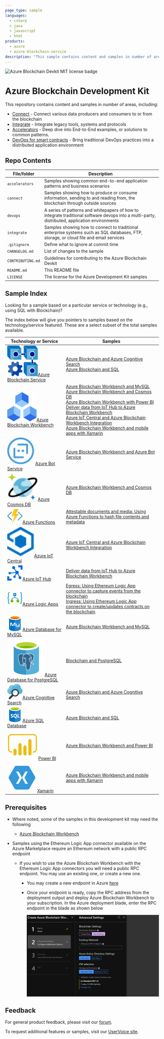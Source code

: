 ```yaml
---
page_type: sample
languages:
  - csharp
  - java
  - javascript
  - html
products:
  - azure
  - azure-blockchain-service
description: "This sample contains content and samples in number of areas, including connecting data producers and consumers to the or from the blockchain."
---
```


![Azure Blockchain Devkit MIT license badge](https://img.shields.io/badge/license-MIT-green.svg)
# Azure Blockchain Development Kit

This repository contains content and samples in number of areas, including:

-   [Connect](https://github.com/Azure-Samples/blockchain-devkit/tree/master/connect) - Connect various data producers and consumers to or from the blockchain
-   [Integrate](https://github.com/Azure-Samples/blockchain-devkit/tree/master/integrate) - Integrate legacy tools, systems and protocols
-   [Accelerators](https://github.com/Azure-Samples/blockchain-devkit/tree/master/accelerators) - Deep dive into End-to-End examples, or solutions to common patterns.
-   [DevOps for smart contracts](https://github.com/Azure-Samples/blockchain-devkit/tree/master/devops) - Bring traditional DevOps practices into a distributed application environment


## Repo Contents

| File/folder       | Description                                                  |
| ----------------- | ------------------------------------------------------------ |
| `accelerators`    | Samples showing common end-to-end application patterns and business scenarios |
| `connect`         | Samples showing how to produce or consume information, sending to and reading from, the blockchain through outside sources |
| `devops`          | A series of patterns and whitepapers of how to integrate traditional software devops into a multi-party, distributed, application environments |
| `integrate`       | Samples showing how to connect to traditional enterprise systems such as SQL databases, FTP, storage, or cloud file and email services |
| `.gitignore`      | Define what to ignore at commit time                         |
| `CHANGELOG.md`    | List of changes to the sample                                |
| `CONTRIBUTING.md` | Guidelines for contributing to the Azure Blockchain Devkit   |
| `README.md`       | This README file                                             |
| `LICENSE`         | The license for the Azure Development Kit samples            |
## Sample Index

Looking for a sample based on a particular service or technology (e.g., using SQL with Blockchain)? 

The index below will give you pointers to samples based on the technology/service featured. These are a select subset of the total samples available. 

| Technology or Service                                        | Samples                                                      |
| ------------------------------------------------------------ | ------------------------------------------------------------ |
| ![](./media/blockchain-service.svg)[Azure Blockchain Service](https://azure.microsoft.com/en-us/services/blockchain-service/) | [Azure Blockchain and Azure Cognitive Search](https://github.com/Azure-Samples/blockchain-devkit/blob/master/integrate/data/azure-search/EthereumLogicAppAzureSearch.md)<br>[Azure Blockchain and SQL](https://github.com/Azure-Samples/blockchain-devkit/tree/master/integrate/data/sql) |
| ![](./media/BlockchainWorkbenchColor_48x48.svg)[Azure Blockchain Workbench](https://azure.microsoft.com/en-us/features/blockchain-workbench/) | [Azure Blockchain Workbench and MySQL](https://github.com/Azure-Samples/blockchain-devkit/tree/master/integrate/data/mysql)<br>[Azure Blockchain Workbench and Cosmos DB](https://github.com/Azure-Samples/blockchain-devkit/tree/master/integrate/data/cosmosdb)<br>[Azure Blockchain Workbench with Power BI]()<br>[Deliver data from IoT Hub to Azure Blockchain Workbench](https://github.com/Azure-Samples/blockchain-devkit/blob/master/connect/iot/iot-hub/blockchain-workbench/ConfigureIoTDemo.md)<br>[Azure IoT Central and Azure Blockchain Workbench Integration](https://github.com/Azure-Samples/blockchain-devkit/tree/master/connect/iot/iot-central/blockchain-workbench)<br>[Azure Blockchain Workbench and mobile apps with Xamarin](https://github.com/Azure-Samples/blockchain-devkit/tree/master/connect/mobile/blockchain-workbench/workbench-client<br/>) |
| ![](./media/BotService.svg)[Azure Bot Service](https://azure.microsoft.com/en-us/services/bot-service/) | [Azure Blockchain Workbench and Azure Bot Service](https://github.com/Azure-Samples/blockchain-devkit/tree/master/connect/bots-and-assistants/web/botservice) |
| ![](./media/CosmosDB.svg)[Azure Cosmos DB](https://azure.microsoft.com/en-us/services/cosmos-db/) | [Azure Blockchain Workbench and Cosmos DB](https://github.com/Azure-Samples/blockchain-devkit/tree/master/integrate/data/cosmosdb) |
| ![](./media/Azure_Functions_COLOR_LARGE_(50x50).png)[Azure Functions](https://azure.microsoft.com/en-us/services/functions/) | [Attestable documents and media: Using Azure Functions to hash file contents and metadata](https://github.com/Azure-Samples/blockchain-devkit/blob/master/accelerators/attestable-documents-and-media/blockchain-workbench/AdobeCreativeCloud/README.md) |
| ![](./media/AzureIoTCentral.svg)[Azure IoT Central](https://azure.microsoft.com/en-us/services/iot-central/) | [Azure IoT Central and Azure Blockchain Workbench Integration](https://github.com/Azure-Samples/blockchain-devkit/tree/master/connect/iot/iot-central/blockchain-workbench) |
| ![](./media/Azure_Io_T_Hub_(50x50).png)[Azure IoT Hub](https://azure.microsoft.com/en-us/services/iot-hub/) | [Deliver data from IoT Hub to Azure Blockchain Workbench](https://github.com/Azure-Samples/blockchain-devkit/blob/master/connect/iot/iot-hub/blockchain-workbench/ConfigureIoTDemo.md) |
| ![](./media/Azure_Logic_Apps_COLOR_(50x50).png)[Azure Logic Apps](https://azure.microsoft.com/en-us/services/logic-apps/) | [Egress: Using Ethereum Logic App connector to capture events from the blockchain](https://github.com/Azure-Samples/blockchain-devkit/tree/master/integrate/data/postgresql)<br>[Ingress: Using Ethereum Logic App connector to  create/updates contracts on the blockchain](https://github.com/Azure-Samples/blockchain-devkit/tree/master/integrate/data/sql) |
| ![](./media/Azure_MySQL_ClearDB_database_COLOR_(50x50).png)[Azure Database for MySQL](https://azure.microsoft.com/en-us/services/mysql/) | [Azure Blockchain Workbench and MySQL](https://github.com/Azure-Samples/blockchain-devkit/tree/master/integrate/data/mysql) |
| <img src="./media/Postgres-service.svg" style="zoom: 125%;" />[Azure Database for PostgreSQL](https://azure.microsoft.com/en-us/services/postgresql/) | [Blockchain and PostgreSQL](https://github.com/Azure-Samples/blockchain-devkit/tree/master/integrate/data/postgresql) |
| ![](./media/Azure_Search_COLOR_(50x50).png)[Azure Cognitive Search](https://azure.microsoft.com/en-us/services/search/) | [Azure Blockchain and Azure Cognitive Search](https://github.com/Azure-Samples/blockchain-devkit/blob/master/integrate/data/azure-search/EthereumLogicAppAzureSearch.md) |
| ![](./media/Azure_SQL_Database_(generic)_COLOR_(50x50).png)[Azure SQL Database](https://azure.microsoft.com/en-us/services/sql-database/) | [Azure Blockchain and SQL](https://github.com/Azure-Samples/blockchain-devkit/tree/master/integrate/data/sql) |
| ![](./media/PowerBI.svg) [Power BI](https://powerbi.microsoft.com/en-us/) | [Azure Blockchain Workbench and Power BI](https://github.com/Azure-Samples/blockchain-devkit/tree/master/integrate/data/powerbi) |
| ![](./media/Xamarin.svg)[Xamarin](https://dotnet.microsoft.com/apps/xamarin) | [Azure Blockchain Workbench and mobile apps with Xamarin](https://github.com/Azure-Samples/blockchain-devkit/tree/master/connect/mobile/blockchain-workbench/workbench-client) |



## Prerequisites

- Where noted, some of the samples in this development kit may need the following

  - [Azure Blockchain Workbench](https://docs.microsoft.com/en-us/azure/blockchain/workbench/deploy#deploy-blockchain-workbench)
- Samples using the Ethereum Logic App connector available on the Azure Marketplace require an Ethereum network with a public RPC endpoint

  - If you wish to use the Azure Blockchain Workbench with the Ethereum Logic App connectors you will need a public RPC endpoint. You may use an existing one, or create a new one. 

    - You may create a new endpoint in Azure [here](https://portal.azure.com/?pub_source=email&pub_status=success#create/microsoft-azure-blockchain.azure-blockchain-ethereumethereum-poa-consortium)

    - Once your endpoint is ready, copy the RPC address from the deployment output and deploy Azure Blockchain Workbench to your subscription. In the Azure deployment blade, enter the RPC endpoint in the blade as shown below

      ![](./media/wbdeployment.PNG.jpg)

## Feedback
For general product feedback, please visit our [forum](https://techcommunity.microsoft.com/t5/Blockchain/bd-p/AzureBlockchain&data=02).

To request additional features or samples, visit our [UserVoice site](https://feedback.azure.com/forums/586780-blockchain&data=02).
